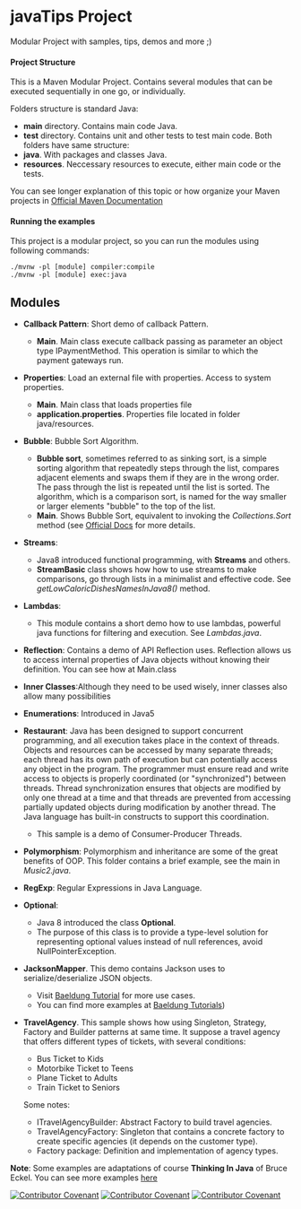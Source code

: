 
# javaTips Project

Modular Project with samples, tips, demos and more ;)


#### Project Structure

This is a Maven Modular Project.
Contains several modules that can be executed sequentially in one go, or individually. 

Folders structure is standard Java:
- **main** directory. Contains main code Java.
- **test** directory. Contains unit and other tests to test main code.
Both folders have same structure:
- **java**. With packages and classes Java.
- **resources**. Neccessary resources to execute, either main code or the tests.

You can see longer explanation of this topic or how organize
your Maven projects in [Official Maven Documentation](https://maven.apache.org/guides/introduction/introduction-to-the-standard-directory-layout.html)



#### Running the examples
This project is a modular project, so you can run the modules using following commands:
```
./mvnw -pl [module] compiler:compile
./mvnw -pl [module] exec:java
```

## Modules

- **Callback Pattern**: Short demo of callback Pattern.
  - **Main**. Main class execute callback passing as parameter an object type IPaymentMethod. 
    This operation is similar to which the payment gateways run.
 
- **Properties**: Load an external file with properties. Access to system properties.
  - **Main**. Main class that loads properties file
  - **application.properties**. Properties file located in folder java/resources.
  
- **Bubble**: Bubble Sort Algorithm.
  - **Bubble sort**, sometimes referred to as sinking sort, is a simple sorting algorithm that 
   repeatedly steps through the list, compares adjacent elements and swaps them if they are in 
   the wrong order. The pass through the list is repeated until the list is sorted. 
   The algorithm, which is a comparison sort, is named for the way smaller or larger elements "bubble" 
   to the top of the list.
   - **Main**. Shows Bubble Sort, equivalent to invoking the _Collections.Sort_ method (see 
     [Official Docs](https://docs.oracle.com/en/java/javase/11/docs/api/java.base/java/util/Collections.html) for
     more details.
     
- **Streams**: 
    - Java8 introduced functional programming, with **Streams** and others.
    - **StreamBasic** class shows how how to use streams to make comparisons, go through lists in a minimalist and 
      effective code. See _getLowCaloricDishesNamesInJava8()_ method.

- **Lambdas**: 
    - This module contains a short demo how to use lambdas, powerful java functions for filtering and execution.
    See _Lambdas.java_.

- **Reflection**: Contains a demo of API Reflection uses. Reflection allows us to access internal properties 
  of Java objects without knowing their definition.
  You can see how at Main.class

- **Inner Classes**:Although they need to be used wisely, inner classes also allow many possibilities

- **Enumerations**: Introduced in Java5
  
- **Restaurant**: Java has been designed to support concurrent programming, and all execution takes place
  in the context of threads. Objects and resources can be accessed by many separate threads; 
  each thread has its own path of execution but can potentially access any object in the program. 
  The programmer must ensure read and write access to objects is properly coordinated (or "synchronized") 
  between threads. Thread synchronization ensures that objects are modified by only one thread at a time and 
  that threads are prevented from accessing partially updated objects during modification by another thread. 
  The Java language has built-in constructs to support this coordination.
  - This sample is a demo of Consumer-Producer Threads.

- **Polymorphism**: Polymorphism and inheritance are some of the great benefits of OOP. This folder contains a brief
  example, see the main in _Music2.java_.

- **RegExp**: Regular Expressions in Java Language.
  
- **Optional**: 
    - Java 8 introduced the class **Optional**.
    - The purpose of this class is to provide a type-level solution for representing optional values instead of null references, avoid
    NullPointerException.

- **JacksonMapper**. This demo contains Jackson uses to serialize/deserialize JSON objects.
    - Visit [Baeldung Tutorial](https://www.baeldung.com/jackson-object-mapper-tutorial) for more use cases.
    - You can find more examples at [Baeldung Tutorials]())     

- **TravelAgency**. This sample shows how using Singleton, Strategy, Factory and Builder patterns at same time. It suppose a travel agency
    that offers different types of tickets, with several conditions:
    - Bus Ticket to Kids
    - Motorbike Ticket to Teens
    - Plane Ticket to Adults
    - Train Ticket to Seniors
  
  Some notes:
    - ITravelAgencyBuilder: Abstract Factory to build travel agencies.
    - TravelAgencyFactory: Singleton that contains a concrete factory to create specific agencies (it depends on the customer type).
    - Factory package: Definition and implementation of agency types.

**Note**: Some examples are adaptations of course **Thinking In Java** of Bruce Eckel. You can see more examples [here](https://www.mindviewinc.com/)  

[![Contributor Covenant](https://img.shields.io/badge/Contributor%20Covenant-v2.0%20adopted-ff69b4.svg)](code_of_conduct_EN.md) 
 [![Contributor Covenant](https://img.shields.io/badge/Contributor%20Covenant-v2.0%20adopted-ff69b4.svg)](code_of_conduct_ES.md) 
  [![Contributor Covenant](https://img.shields.io/badge/Contributor%20Covenant-v2.0%20adopted-ff69b4.svg)](code_of_conduct_CA.md) 
